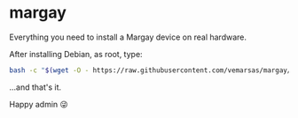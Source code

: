 # margay
Everything you need to install a Margay device on real hardware.

After installing Debian, as root, type:

```bash
bash -c "$(wget -O - https://raw.githubusercontent.com/vemarsas/margay/master/setup)"
```

...and that's it.

Happy admin :stuck_out_tongue_winking_eye:
